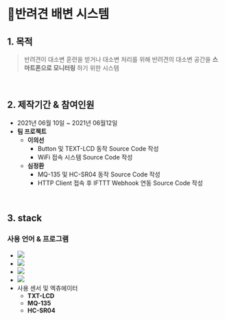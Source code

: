 # :pushpin:반려견 배변 시스템
## 1. 목적
> 반려견이 대소변 훈련을 받거나 대소변 처리를 위해 반려견의 대소변 공간을 **스마트폰으로 모니터링** 하기 위한 시스템
<br/>

## 2. 제작기간 & 참여인원
- 2021년 06월 10일 ~ 2021년 06월12일
- **팀 프로젝트**
  - **이의선**
    - Button 및 TEXT-LCD 동작 Source Code 작성
    - WiFi 접속 시스템 Source Code 작성
  - **심정환** 
    - MQ-135 및 HC-SR04 동작 Source Code 작성
    - HTTP Client 접속 후 IFTTT Webhook 연동 Source Code 작성
<br/>

## 3. stack
### 사용 언어 & 프로그램

- <img src="https://img.shields.io/badge/C++-00599C?style=flat-square&logo=C%2B%2B&logoColor=white"/></a> 
- <img src="https://img.shields.io/badge/Arduino-00979D?style=flat-square&logo=Arduino&logoColor=white"/></a> 
- <img src="https://img.shields.io/badge/ESP8266-E7352C?style=flat-square&logo=Espressif&logoColor=white"/></a>
- <img src="https://img.shields.io/badge/IFTTT-000000?style=flat-square&logo=IFTTT&logoColor=white"/></br>
- 사용 센서 및 엑츄에이터 
  - **TXT-LCD**
  - **MQ-135** 
  - **HC-SR04**
